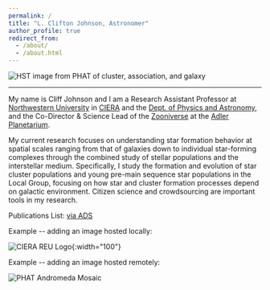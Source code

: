 ```yaml
---
permalink: /
title: "L. Clifton Johnson, Astronomer"
author_profile: true
redirect_from: 
  - /about/
  - /about.html
---
```


![HST image from PHAT of cluster, association, and galaxy](https://bpb-us-e1.wpmucdn.com/sites.northwestern.edu/dist/5/1928/files/2017/09/cropped-b21crop-12qj9v2.png)

---------

My name is Cliff Johnson and I am a Research Assistant Professor at [Northwestern University](https://www.northwestern.edu/) in [CIERA](https://ciera.northwestern.edu/) and the [Dept. of Physics and Astronomy](https://physics.northwestern.edu/), and the Co-Director & Science Lead of the [Zooniverse](https://www.zooniverse.org/) at the [Adler Planetarium](https://www.adlerplanetarium.org/).

My current research focuses on understanding star formation behavior at spatial scales ranging from that of galaxies down to individual star-forming complexes through the combined study of stellar populations and the interstellar medium. Specifically, I study the formation and evolution of star cluster populations and young pre-main sequence star populations in the Local Group, focusing on how star and cluster formation processes depend on galactic environment. Citizen science and crowdsourcing are important tools in my research.

Publications List: [via ADS](https://ui.adsabs.harvard.edu/#search/q=orcid%3A0000-0001-6421-0953&sort=date%20desc%2C%20bibcode%20desc)

Example -- adding an image hosted locally:

![CIERA REU Logo]({{site.baseurl}}/images/logo_cierareu.png){:width="100"}

Example -- adding an image hosted remotely:

![PHAT Andromeda Mosaic](https://panoptes-uploads.zooniverse.org/production/project_attached_image/049c71e3-6a77-4476-b3aa-8daf3f6b7578.jpeg)